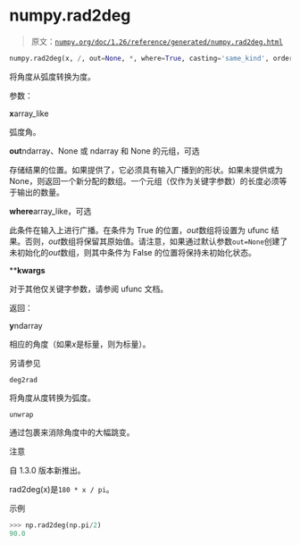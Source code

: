 # numpy.rad2deg

> 原文：[`numpy.org/doc/1.26/reference/generated/numpy.rad2deg.html`](https://numpy.org/doc/1.26/reference/generated/numpy.rad2deg.html)

```py
numpy.rad2deg(x, /, out=None, *, where=True, casting='same_kind', order='K', dtype=None, subok=True[, signature, extobj]) = <ufunc 'rad2deg'>
```

将角度从弧度转换为度。

参数：

**x**array_like

弧度角。

**out**ndarray、None 或 ndarray 和 None 的元组，可选

存储结果的位置。如果提供了，它必须具有输入广播到的形状。如果未提供或为 None，则返回一个新分配的数组。一个元组（仅作为关键字参数）的长度必须等于输出的数量。

**where**array_like，可选

此条件在输入上进行广播。在条件为 True 的位置，*out*数组将设置为 ufunc 结果。否则，*out*数组将保留其原始值。请注意，如果通过默认参数`out=None`创建了未初始化的*out*数组，则其中条件为 False 的位置将保持未初始化状态。

****kwargs**

对于其他仅关键字参数，请参阅 ufunc 文档。

返回：

**y**ndarray

相应的角度（如果*x*是标量，则为标量）。

另请参见

`deg2rad`

将角度从度转换为弧度。

`unwrap`

通过包裹来消除角度中的大幅跳变。

注意

自 1.3.0 版本新推出。

rad2deg(x)是`180 * x / pi`。

示例

```py
>>> np.rad2deg(np.pi/2)
90.0 
```

